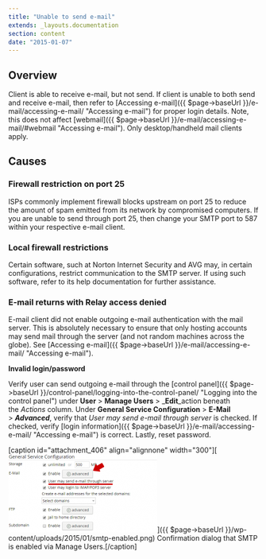```yaml
---
title: "Unable to send e-mail"
extends: _layouts.documentation
section: content
date: "2015-01-07"
---
```


## Overview

Client is able to receive e-mail, but not send. If client is unable to both send and receive e-mail, then refer to [Accessing e-mail]({{ $page->baseUrl }}/e-mail/accessing-e-mail/ "Accessing e-mail") for proper login details. Note, this does not affect [webmail]({{ $page->baseUrl }}/e-mail/accessing-e-mail/#webmail "Accessing e-mail"). Only desktop/handheld mail clients apply.

## Causes

### Firewall restriction on port 25

ISPs commonly implement firewall blocks upstream on port 25 to reduce the amount of spam emitted from its network by compromised computers. If you are unable to send through port 25, then change your SMTP port to 587 within your respective e-mail client.

### Local firewall restrictions

Certain software, such at Norton Internet Security and AVG may, in certain configurations, restrict communication to the SMTP server. If using such software, refer to its help documentation for further assistance.

### E-mail returns with Relay access denied

E-mail client did not enable outgoing e-mail authentication with the mail server. This is absolutely necessary to ensure that only hosting accounts may send mail through the server (and not random machines across the globe). See [Accessing e-mail]({{ $page->baseUrl }}/e-mail/accessing-e-mail/ "Accessing e-mail").

**Invalid login/password**

Verify user can send outgoing e-mail through the [control panel]({{ $page->baseUrl }}/control-panel/logging-into-the-control-panel/ "Logging into the control panel") under **User** > **Manage Users** > _**Edit**_action beneath the _Actions_ column. Under **General Service Configuration** > **E-Mail** > **_Advanced_**, verify that _User may send e-mail through server_ is checked. If checked, verify [login information]({{ $page->baseUrl }}/e-mail/accessing-e-mail/ "Accessing e-mail") is correct. Lastly, reset password.

\[caption id="attachment\_406" align="alignnone" width="300"\][![Confirmation dialog that SMTP is enabled via Manage Users.](images/smtp-enabled-300x157.png)]({{ $page->baseUrl }}/wp-content/uploads/2015/01/smtp-enabled.png) Confirmation dialog that SMTP is enabled via Manage Users.\[/caption\]
